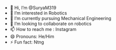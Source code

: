 - 👋 Hi, I’m @SuryaM319
- 👀 I’m interested in Robotics
- 🌱 I’m currently pursuing Mechanical Engineering
- 💞️ I’m looking to collaborate on robotics
- 📫 How to reach me : Instagram
- 😄 Pronouns: He/Him
- ⚡ Fun fact: Ntng

<!---
SuryaM319/SuryaM319 is a ✨ special ✨ repository because its `README.md` (this file) appears on your GitHub profile.
You can click the Preview link to take a look at your changes.
--->
